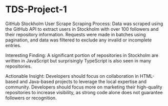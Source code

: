 # TDS-Project-1

GitHub Stockholm User Scrape
Scraping Process: Data was scraped using the GitHub API to extract users in Stockholm with over 100 followers and their repository information. Requests were made in batches using pagination, and data was filtered to exclude any invalid or incomplete entries.

Interesting Finding: A significant portion of repositories in Stockholm are written in JavaScript but surprisingly TypeScript is also seen in many repositories.

Actionable Insight: Developers should focus on collaboration in HTML-based and Java-based projects to leverage the local expertise and community. Developers should focus more on marketing their high-quality repositories to increase visibility, as strong code alone does not guarantee followers or recognition.
